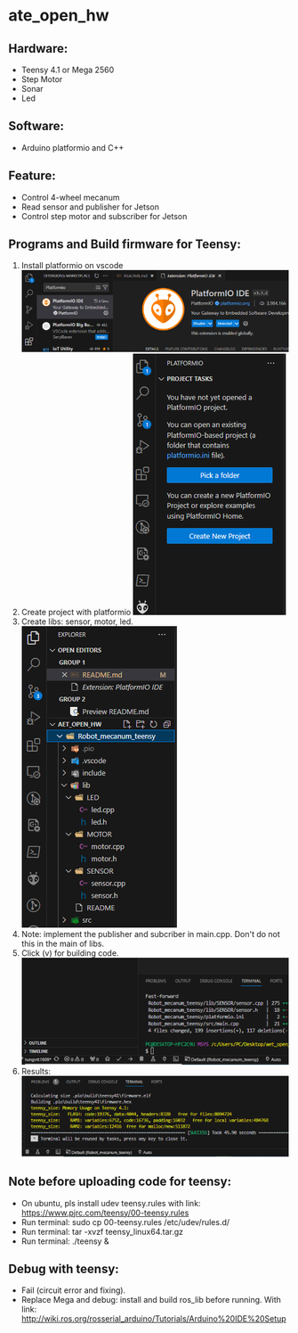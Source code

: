 # ate_open_hw
## Hardware:
- Teensy 4.1 or Mega 2560
- Step Motor
- Sonar
- Led
## Software:
- Arduino platformio and C++
## Feature:
- Control 4-wheel mecanum
- Read sensor and publisher for Jetson
- Control step motor and subscriber for Jetson
## Programs and Build firmware for Teensy:
1. Install platformio on vscode
![markdown](./doc/image-2.png)
2. Create project with platformio
![markdown](./doc/image-3.png)
3. Create libs: sensor, motor, led.
![markdown](./doc/image-4.png)
4. Note: implement the publisher and subcriber in main.cpp. Don't do not this in the main of libs.  
5. Click (v) for building code. 
![markdown](./doc/image.png)
6. Results:
![markdown](./doc/image-1.png)

## Note before uploading code for teensy:
- On ubuntu, pls install udev teensy.rules with link: https://www.pjrc.com/teensy/00-teensy.rules
- Run terminal: sudo cp 00-teensy.rules /etc/udev/rules.d/
- Run terminal: tar -xvzf teensy_linux64.tar.gz
- Run terminal: ./teensy &

## Debug with teensy:
- Fail (circuit error and fixing).
- Replace Mega and debug: install and build ros_lib before running. With link: http://wiki.ros.org/rosserial_arduino/Tutorials/Arduino%20IDE%20Setup

